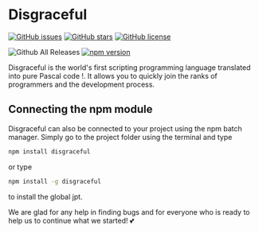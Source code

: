 # Disgraceful

[![GitHub issues](https://img.shields.io/github/issues/Hatollint/disgraceful.svg)](https://github.com/Hatollint/disgraceful/issues)
[![GitHub stars](https://img.shields.io/github/stars/Hatollint/disgraceful.svg)](https://github.com/Hatollint/disgraceful/stargazers)
[![GitHub license](https://img.shields.io/github/license/Hatollint/disgraceful.svg)](https://github.com/Hatollint/disgraceful/blob/master/LICENSE)


![Github All Releases](https://img.shields.io/github/downloads/Hatollint/disgraceful/total.svg)
[![npm version](https://badge.fury.io/js/disgraceful.svg)](https://badge.fury.io/js/disgraceful)



Disgraceful is the world's first scripting programming language translated into pure Pascal code !. It allows you to quickly join the ranks of programmers and the development process.

## Connecting the npm module
Disgraceful can also be connected to your project using the npm batch manager. Simply go to the project folder using the terminal and type 
```bash
npm install disgraceful
```
or type 
```bash
npm install -g disgraceful
```
to install the global jpt.

We are glad for any help in finding bugs and for everyone who is ready to help us to continue what we started! 💕
